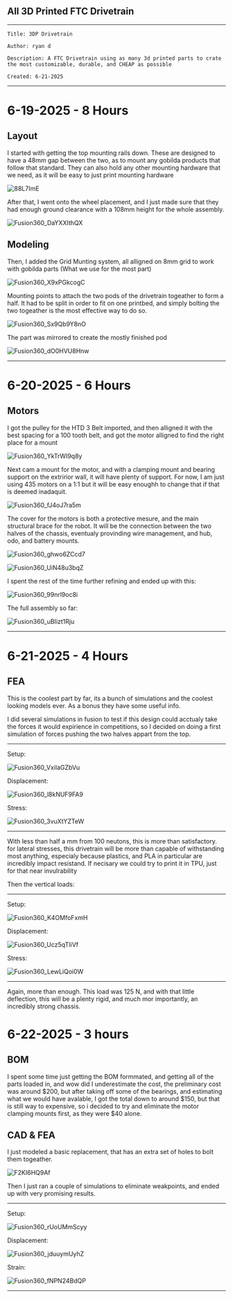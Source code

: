 ## All 3D Printed FTC Drivetrain
----
```
Title: 3DP Drivetrain

Author: ryan d

Description: A FTC Drivetrain using as many 3d printed parts to crate the most customizable, durable, and CHEAP as possible

Created: 6-21-2025
```
----

# 6-19-2025 - 8 Hours
## Layout

I started with getting the top mounting rails down. These are designed to have a 48mm gap between the two, as to mount any gobilda products that follow that standard. They can also hold any other mounting hardware that we need, as it will be easy to just print mounting hardware

![88L7ImE](https://github.com/user-attachments/assets/06e92385-423c-4e71-b3e2-8ecbdbaa7a1d)

After that, I went onto the wheel placement, and I just made sure that they had enough ground clearance with a 108mm height for the whole assembly.

![Fusion360_DaYXXIthQX](https://github.com/user-attachments/assets/f45ab18f-624d-4097-8df4-231529d1f1d3)

## Modeling

Then, I added the Grid Munting system, all alligned on 8mm grid to work with gobilda parts (What we use for the most part)

![Fusion360_X9xPGkcogC](https://github.com/user-attachments/assets/d44bf763-96e3-4ed9-977b-426169aa18a4)

Mounting points to attach the two pods of the drivetrain togeather to form a half. It had to be split in order to fit on one printbed, and simply bolting the two togeather is the most effective way to do so.

![Fusion360_Sx9Qb9Y8nO](https://github.com/user-attachments/assets/1b5f9efc-2f31-4b08-89c4-82262544ad00)

The part was mirrored  to create the mostly finished pod

![Fusion360_dO0HVU8Hnw](https://github.com/user-attachments/assets/efad6e19-1da8-42cb-b3c9-4db014ea71d0)

---- 

# 6-20-2025 - 6 Hours
## Motors

I got the pulley for the HTD 3 Belt imported, and then alligned it with the best spacing for a 100 tooth belt, and got the motor alligned to find the right place for a mount

![Fusion360_YkTrWI9q8y](https://github.com/user-attachments/assets/75b5b5f9-ea2e-4f29-9ac9-6c2a16a8bc8d)

Next cam a mount for the motor, and with a clamping mount and bearing support on the extririor wall, it will have plenty of support. For now, I am just using 435 motors on a 1:1 but it will be easy enoughh to change that if that is deemed inadaquit.

![Fusion360_fJ4oJ7ra5m](https://github.com/user-attachments/assets/d195b2e7-9985-4483-94a0-2b40d4bc1c69)

The cover for the motors is both a protective mesure, and the main structural brace for the robot. It will be the connection between the two halves of the chassis, eventualy provinding wire management, and hub, odo, and battery mounts.

![Fusion360_ghwo6ZCcd7](https://github.com/user-attachments/assets/c1bf1ef4-f203-4df9-a7da-1fe6c81f7784)

![Fusion360_UiN48u3bqZ](https://github.com/user-attachments/assets/b10da07f-4806-43d8-9bf0-bd53ba7e2067)

I spent the rest of the time further refining and ended up with this:

![Fusion360_99nrl9oc8i](https://github.com/user-attachments/assets/f6254c36-517f-4322-acd2-595d5580fb76)

The full assembly so far:

![Fusion360_uBIizt1Rju](https://github.com/user-attachments/assets/f876338e-98c8-4dfe-8316-df601fb08057)

----
# 6-21-2025 - 4 Hours
## FEA

This is the coolest part by far, its a bunch of simulations and the coolest looking models ever. As a bonus they have some useful info.

I did several simulations in fusion to test if this design could acctualy take the forces it would expirience in competitions, so I decided on doing a first simulation of forces pushing the two halves appart from the top.

----

Setup: 


![Fusion360_VxilaGZbVu](https://github.com/user-attachments/assets/8e3d0988-590f-4ae7-b2da-babff7319531)

Displacement:


![Fusion360_l8kNUF9FA9](https://github.com/user-attachments/assets/d9fc49c3-0b10-405f-ae30-002d705f7a58)

Stress:


![Fusion360_3vuXtYZTeW](https://github.com/user-attachments/assets/f8609b24-7e04-403c-84a6-578e279bf98f)

----

With less than half a mm from 100 neutons, this is more than satisfactory. for lateral stresses, this drivetrain will be more than capable of withstanding most anything, especialy because plastics, and PLA in particular are incredibly impact resistand. If necisary we could try to print it in TPU, just for that near invulrability

Then the vertical loads:

----

Setup:

![Fusion360_K4OMfoFxmH](https://github.com/user-attachments/assets/08fbe2fb-8ccb-4291-88db-646f9bcda432)

Displacement:


![Fusion360_Ucz5qTIiVf](https://github.com/user-attachments/assets/1d9a4ec3-25e4-4e07-81df-9d068416f415)

Stress:


![Fusion360_LewLiQoi0W](https://github.com/user-attachments/assets/c23dc5e9-a2a9-4203-a005-b121b51a04e3)

----

Again, more than enough. This load was 125 N, and with that little deflection, this will be a plenty rigid, and much mor importantly, an incredibly strong chassis.

# 6-22-2025 - 3 hours
## BOM

I spent some time just getting the BOM formmated, and getting all of the parts loaded in, and wow did I underestimate the cost, the preliminary cost was around $200, but after taking off some of the bearings, and estimating what we would have avalable, I got the total down to around $150, but that is still way to expensive, so i decided to try and eliminate the motor clamping mounts first, as they were $40 alone.


## CAD & FEA

I just modeled a basic replacement, that has an extra set of holes to bolt them togeather.

![F2KI6HQ9Af](https://github.com/user-attachments/assets/af78f415-7f69-4303-808f-2500fec769c6)

Then I just ran a couple of simulations to eliminate weakpoints, and ended up with very promising results.

----

Setup:

![Fusion360_rUoUMmScyy](https://github.com/user-attachments/assets/ec75362e-5d60-413c-a890-2d7a3279877d)

Displacement:

![Fusion360_jduuymUyhZ](https://github.com/user-attachments/assets/9c0826fb-9f15-4cd4-90d2-93ece7af0ef8)

Strain:

![Fusion360_fNPN24BdQP](https://github.com/user-attachments/assets/ddb23791-7943-486f-93b2-f82c0486f262)

----









